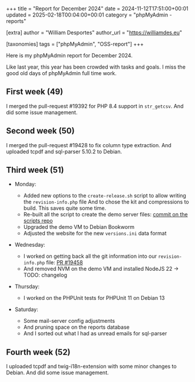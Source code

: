 +++
title = "Report for December 2024"
date = 2024-11-12T17:51:00+00:01
updated = 2025-02-18T00:04:00+00:01
category = "phpMyAdmin - reports"

[extra]
author = "William Desportes"
author_url = "https://williamdes.eu"

[taxonomies]
tags = ["phpMyAdmin", "OSS-report"]
+++

Here is my phpMyAdmin report for December 2024.

<!-- more -->

Like last year, this year has been crowded with tasks and goals. I miss the good old days of phpMyAdmin full time work.

## First week (49)

I merged the pull-request #19392 for PHP 8.4 support in `str_getcsv`.
And did some issue management.

## Second week (50)

I merged the pull-request #19428 to fix column type extraction.
And uploaded tcpdf and sql-parser 5.10.2 to Debian.

## Third week (51)

- Monday:
  - Added new options to the `create-release.sh` script to allow writing the `revision-info.php` file
  And to chose the kit and compressions to build. This saves quite some time.
  - Re-built all the script to create the demo server files: [commit on the scripts repo](https://github.com/phpmyadmin/scripts/commit/d8c97ad84a555655af933e20b90c41254de54a47)
  - Upgraded the demo VM to Debian Bookworm
  - Adjusted the website for the new `versions.ini` data format

- Wednesday:
  - I worked on getting back all the git information into our `revision-info.php` file: [PR #19458](https://github.com/phpmyadmin/phpmyadmin/pull/19458)
  - And removed NVM on the demo VM and installed NodeJS 22 -> TODO: changelog
- Thursday:
  - I worked on the PHPUnit tests for PHPUnit 11 on Debian 13
- Saturday:
  - Some mail-server config adjustments
  - And pruning space on the reports database
  - And I sorted out what I had as unread emails for sql-parser

## Fourth week (52)

I uploaded tcpdf and twig-i18n-extension with some minor changes to Debian.
And did some issue management.
